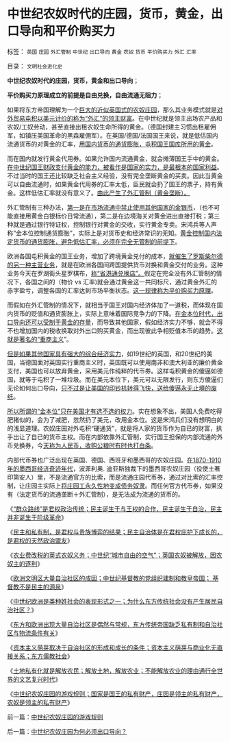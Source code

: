 # 中世纪农奴时代的庄园，货币，黄金，出口导向和平价购买力

标签： `英国` `庄园` `外汇管制` `中世纪` `出口导向` `黄金` `农奴` `货币` `平价购买力` `外汇` `汇率` 

目录： `文明社会进化史`

**中世纪农奴时代的庄园，货币，黄金和出口导向**；

**平价购买力原理成立的前提是自由兑换，自由流通无阻力**；

如果将东方帝国理解为一个[巨大的近似英国式的农奴庄园](../../../2011/11/22/旧社会和英国中世纪的土地制度.md)，那么其业务模式就是[对外贸易屯积以美元计价的称为“外汇”的领主财富](../../../2010/12/18/拜占庭是出口导向屯积外汇货币国际化的帝国.md)。在中世纪就是领主出场农产品和农奴/工奴劳动，甚至直接出租农奴生命所得的黄金。（德国封建主习惯出租雇佣军，如镇压美国革命的黑森雇佣军）。在英国/德国/法国国王来说，就是低估国内流通货币的对黄金的汇率，[用国内货币的通货膨胀，屯积国王国库所用的黄金](../../../2011/1/3/黄金不能保值；金本位制造经济危机.md)。

而在国内就发行黄金代用券。如果允许国内流通黄金，就会摊薄国王手中的黄金。[在中世纪国王财政支付黄金的能力，被看作是国家的实力，是最根本的国家利益](../../../2008/7/17/在中国手中的外汇不是钱.md)。不过当时的国王还比较缺乏社会主义经验，没有完全垄断黄金的买卖。因此当黄金可以自由流通时，如果黄金代用券的汇率太低，臣民就会扔了国王的票子，持有黄金。这样低估汇率就没有意义了。[由此产生了外汇管制（黄金垄断）。](../../../2011/6/24/罗斯福《黄金法令》意味深长和凯恩斯主义.md)

外汇管制有三种办法，[第一是在市场流通中禁止使用其他国家的金银币](../../../2011/10/12/法定货币就是税收；凯恩斯主义相当于无限制加税.md)，（也不可能直接用黄金白银标价日常流通），第二是在边境海关对黄金进出直接打税；第三种就是通过银行特证权，控制银行对黄金的交收，实行黄金专卖。宋鸿兵等人声称“金本位控制通货膨胀”，实际上是对货币史和经济常识的无知。[黄金控制国内法定货币的通货膨胀，避免低估汇率，必须在完全无管制的前提下](../../../2011/4/21/外汇管制中的人民币黄金价格.md)。

欧洲各国屯积黄金的国王业务，增加了跨境黄金兑付的成本，[就催生了罗斯柴尔德的另一种主营业务](../../../2011/8/29/罗斯柴尔德家族的真实身份和跨国业务.md)，就是在欧洲各国间跨国提供货币对换和黄金交付的业务。这种业务今天在罗湖街头星罗棋布，[称“省港通兑换店”。](../../../2011/1/5/地下钱庄的港币头寸吃紧了吗？.md)假定在完全没有外汇管制的情况下，各国之间的（物价 vs
汇率)就会通过黄金这一共同标尺，通过黄金外汇的赤字盈亏，调整各国的汇率达到市场平衡状态。[这一规律称为平价购买力原理](../../../2007/10/28/漫谈人民币升值贬值及黄金及刘军洛宋鸿兵阴谋论.md)。

而假如在外汇管制的情况下，就相当于国王对国内经济体加了一道税，而体现在国内货币的贬值和通货膨胀上，实际上意味着国际竞争力的下降。[在金本位时代，出口导向还可以受制于黄金的存量](../../../2008/12/10/为什么货币天生是黄金.md)，而导致其他国家，假如经济实力不够，就会不得不也增加国内的税收换取对外出口购买黄金，而出现彼此争相贬值本币的趋势。[这就是著名的“重商主义](../../../2011/10/11/李嘉图等效，国债就是税收.md)”。

[但是如果其他国家具有强大的综合经济实力](../../../2011/8/23/黄金不是天然法定货币；金本位没有必要.md)，如19世纪的英国，和20世纪的美国，当德国面对英国实行重商主义时，英国既可以使用南非和澳大利亚的廉价黄金支付，美国也可以放弃黄金，采用美元作纯粹的代币券。这样屯积黄金的傻逼如德国，就等于屯积了一堆垃圾。而在美元本位下，美元可以无限发行，则东方傻逼们无论如何出口导向，[只不过是让美国的印钞机转得飞快，送给傻逼永无止境的废纸](../../../2010/6/29/克鲁格曼和心脏病的中国式疗法.md)。

[所以所谓的“金本位”只在美国才有选不选的权力](../../../2010/10/14/中国的黄金将大跳水，资源牛市后的生产过剩.md)。实在想象不出，美国人免费吃得肥猪似的，会为了减肥，忽然扔了美元，改用金本位。这是宋鸿兵们没有想明白的的浅显道理。农奴庄园对外屯积“硬通货”，就是将人家的货币作为自已的财富，拱手出让了自已的货币主权。而在内部依靠外汇管制，实行国王担保的内部流通的外币兑换券，今[天称为人民币，收购公粮时有时也打白条](../../../2011/8/13/宏观经济学完全错误！“宏观”毫无意义!.md)。

内部代币券也广泛出现在英国、德国、西班牙和墨西哥的农奴庄园。[在1870-1910年的墨西哥经济奇迹年代](../../../2011/9/24/南美洲和印第安人的土地公有制；墨西哥“经济奇迹”.md)，波菲利奥.
迪亚斯独裁下的墨西哥农奴庄园（役使土著印第安人）里，不是流通官方的比索，而是流通庄园代币券，通过对比索的汇率控制，让庄园主实际上[将庄园工永久性地变成债务奴隶](../../../2011/3/10/圈地运动和农民工.md)。而任何官方代币券，如果没有（法定货币的流通垄断＋外汇管制），是无法成为流通的货币的。

《[“群众路线”是君权政治传统；民主诞生于与王权的合作，民主诞生于自治，民主并非诞生于阶级革命](../../../2011/11/24/“走群众路线”是君权的政治传统；民主诞生于自治.md)》

《[民主和私有制，是君权与贵族博弈的结果；民主自治体是在君权庇护下成长的，是君权的天然政治盟友](../../../2011/11/25/传统道德对“暴君，独裁者”是妖魔化的；.md)》

《[农业费改税的英式农奴义务；中世纪“城市自由的空气”；英国农奴被解放，因农奴主的逐利](../../../2011/11/25/英式农奴义务和中世纪“自由的空气”的传说.md)》

《[欧洲文明区大量自治社区的成因；中世纪基督教的党组织建制和教皇帝国；
基督教不是民主的源泉](../../../2011/11/25/基督教是欧洲中世纪出现大量自治社区的原因.md)》

《[中世纪欧洲是类种姓社会的表现形式之一；为什么东方传统社会没有产生居民自治社区？](../../../2011/11/25/为什么东方孔儒封建时代没有出现自治社区？.md)》

《[东方和欧洲出现大量自治社区是偶然与常规，东方传统帝国缺乏私有制和自治社区与物流条件有关](../../../2011/11/26/四轮车，尖底船，路桥和大运河的民主线索.md)》

《[资本主义萌芽取决于自治社区的形成和成长的条件；资本主义萌芽与商业化无直接关系；东方儒教社会](../../../2011/11/26/资本主义萌芽与商业化无直接关系.md)》

《[土地私有化就是解放农民；解放土地，解放农业；不能解放农业的理由通行全世界的文艺复兴时代](../../../2011/11/26/土地私有化就是解放农民；解放土地，解放农业.md)》

《[中世纪农奴庄园的游戏规则；国家是国王的私有财产，庄园是领主的私有财产，农奴是领主的私有财产](../../../2011/11/26/中世纪农奴庄园的游戏规则.md)》

前一篇：[中世纪农奴庄园的游戏规则](../../../2011/11/26/中世纪农奴庄园的游戏规则.md)

后一篇：[中世纪农奴庄园为何必须出口导向？](../../../2011/11/27/中世纪农奴庄园为何必须出口导向？.md)